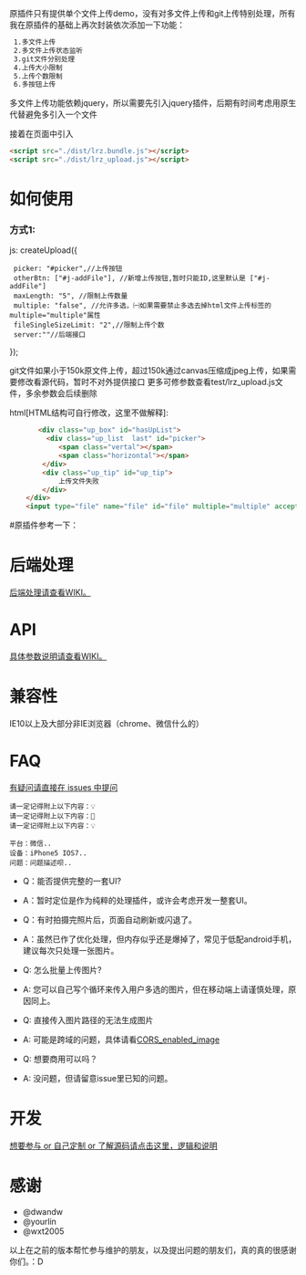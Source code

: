 原插件只有提供单个文件上传demo，没有对多文件上传和git上传特别处理，所有我在原插件的基础上再次封装依次添加一下功能：
```html
 1.多文件上传
 2.多文件上传状态监听
 3.git文件分别处理
 4.上传大小限制
 5.上传个数限制
 6.多按钮上传
```
多文件上传功能依赖jquery，所以需要先引入jquery插件，后期有时间考虑用原生代替避免多引入一个文件

接着在页面中引入
```html
<script src="./dist/lrz.bundle.js"></script>
<script src="./dist/lrz_upload.js"></script>
```

# 如何使用

### 方式1:
js:
createUpload({

     picker: "#picker",//上传按钮
     otherBtn: ["#j-addFile"], //新增上传按钮,暂时只能ID,这里默认是 ["#j-addFile"]
     maxLength: "5", //限制上传数量
     multiple: "false", //允许多选，㈠如果需要禁止多选去掉html文件上传标签的multiple="multiple"属性
     fileSingleSizeLimit: "2",//限制上传个数
     server:""//后端接口
   
});

git文件如果小于150k原文件上传，超过150k通过canvas压缩成jpeg上传，如果需要修改看源代码，暂时不对外提供接口
更多可修参数查看test/lrz_upload.js文件，多余参数会后续删除

html[HTML结构可自行修改，这里不做解释]:
```html
       <div class="up_box" id="hasUpList">
         <div class="up_list  last" id="picker">
            <span class="vertal"></span>
            <span class="horizontal"></span>
        </div>
        <div class="up_tip" id="up_tip">
            上传文件失败
        </div>
    </div>
    <input type="file" name="file" id="file" multiple="multiple" accept="image/*" style="display:none">㈠
```

#原插件参考一下：
# 后端处理

[后端处理请查看WIKI。](https://github.com/think2011/localResizeIMG/wiki)


# API

[具体参数说明请查看WIKI。](https://github.com/think2011/localResizeIMG/wiki)

# 兼容性

IE10以上及大部分非IE浏览器（chrome、微信什么的）

# FAQ

[有疑问请直接在 issues 中提问](https://github.com/think2011/localResizeIMG/issues)

```
请一定记得附上以下内容：💡
请一定记得附上以下内容：🙈
请一定记得附上以下内容：💡

平台：微信..
设备：iPhone5 IOS7..
问题：问题描述呗..
```

* Q：能否提供完整的一套UI?
* A：暂时定位是作为纯粹的处理插件，或许会考虑开发一整套UI。

* Q：有时拍摄完照片后，页面自动刷新或闪退了。
* A：虽然已作了优化处理，但内存似乎还是爆掉了，常见于低配android手机，建议每次只处理一张图片。

* Q: 怎么批量上传图片?
* A: 您可以自己写个循环来传入用户多选的图片，但在移动端上请谨慎处理，原因同上。

* Q: 直接传入图片路径的无法生成图片
* A: 可能是跨域的问题，具体请看[CORS_enabled_image](https://developer.mozilla.org/en-US/docs/Web/HTML/CORS_enabled_image)

* Q: 想要商用可以吗？
* A: 没问题，但请留意issue里已知的问题。

# 开发

[想要参与 or 自己定制 or 了解源码请点击这里，逻辑和说明](https://github.com/think2011/localResizeIMG/wiki/3.-%E6%BA%90%E7%A0%81%E9%80%BB%E8%BE%91)

# 感谢

* @dwandw
* @yourlin
* @wxt2005

以上在之前的版本帮忙参与维护的朋友，以及提出问题的朋友们，真的真的很感谢你们。：D

